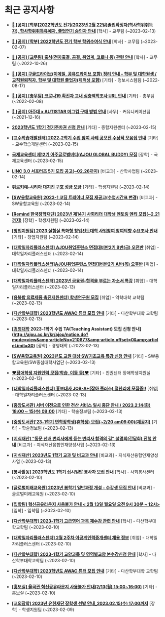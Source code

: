 # 최근 공지사항

* **[📌 [공지] [학부]2022학년도 전기(2023년 2월 22일)졸업확정자(학사학위취득자), 학사학위취득유예자, 졸업연기 승인자 안내](http://ajou.ac.kr/kr/ajou/notice.do?mode=view&amp;articleNo=210614&amp;article.offset=0&amp;articleLimit=30)**
 [학사] - 교무팀 (~2023-02-13)

* **[📌 [공지] [학부] 2022학년도 전기 학부 학위수여식 안내](http://ajou.ac.kr/kr/ajou/notice.do?mode=view&amp;articleNo=210409&amp;article.offset=0&amp;articleLimit=30)**
 [학사] - 교무팀 (~2023-02-07)

* **[📌 [공지] [교무팀] 출석(전자출결, 공결, 취업계, 코로나 등) 관련 안내](http://ajou.ac.kr/kr/ajou/notice.do?mode=view&amp;articleNo=205552&amp;article.offset=0&amp;articleLimit=30)**
 [학사] - 교무팀 (~2022-10-26)

* **[📌 [공지] 구글드라이브(이메일, 공유드라이브 포함) 정리 안내 - 학부 및 대학원생 / 교직원퇴직자, 학부 및 대학원 졸업자(제적생 포함)](http://ajou.ac.kr/kr/ajou/notice.do?mode=view&amp;articleNo=202858&amp;article.offset=0&amp;articleLimit=30)**
 [기타] - 정보시스템팀 (~2022-08-17)

* **[📌 [공지] [총무팀] 코로나19 확진자 교내 심층역학조사 URL 안내](http://ajou.ac.kr/kr/ajou/notice.do?mode=view&amp;articleNo=180493&amp;article.offset=0&amp;articleLimit=30)**
 [기타] - 총무팀 (~2022-02-08)

* **[📌 [공지] 아주대 x AUTISTAR 머그컵 구매 방법 안내](http://ajou.ac.kr/kr/ajou/notice.do?mode=view&amp;articleNo=147976&amp;article.offset=0&amp;articleLimit=30)**
 [사무] - 커뮤니케이션팀 (~2021-12-16)

* **[2023학년도 1학기 정기주차권 신청 안내](http://ajou.ac.kr/kr/ajou/notice.do?mode=view&amp;articleNo=210777&amp;article.offset=0&amp;articleLimit=30)**
 [기타] - 종합지원센터 (~2023-02-15)

* **[[교수학습개발센터] 2022-2학기 수업 참여 사례 공모전 수상작 모음집 안내](http://ajou.ac.kr/kr/ajou/notice.do?mode=view&amp;articleNo=210758&amp;article.offset=0&amp;articleLimit=30)**
 [기타] - 교수학습개발센터 (~2023-02-15)

* **[국제교육센터 제12기 아주글로벌버디(AJOU GLOBAL BUDDY) 모집](http://ajou.ac.kr/kr/ajou/notice.do?mode=view&amp;articleNo=210757&amp;article.offset=0&amp;articleLimit=30)**
 [장학] - 국제교육센터 (~2023-02-15)

* **[LINC 3.0 서포터즈 5기 모집 공고(~02.26까지)](http://ajou.ac.kr/kr/ajou/notice.do?mode=view&amp;articleNo=210746&amp;article.offset=0&amp;articleLimit=30)**
 [비교과] - 산학사업팀 (~2023-02-14)

* **[튀르키예-시리아 대지진 구호 성금 모금](http://ajou.ac.kr/kr/ajou/notice.do?mode=view&amp;articleNo=210737&amp;article.offset=0&amp;articleLimit=30)**
 [기타] - 학생지원팀 (~2023-02-14)

* **[[SW융합교육원] 2023-1 코딩 트레이너 모집 재공고(수업시간표 변경)](http://ajou.ac.kr/kr/ajou/notice.do?mode=view&amp;articleNo=210723&amp;article.offset=0&amp;articleLimit=30)**
 [비교과] - SW융합교육원 (~2023-02-14)

* **[[Remind 한국장학재단] 2023년 제14기 사회리더 대학생 멘토링 멘티 모집(~2.21까지)](http://ajou.ac.kr/kr/ajou/notice.do?mode=view&amp;articleNo=210719&amp;article.offset=0&amp;articleLimit=30)**
 [장학] - 학생지원팀 (~2023-02-14)

* **[[창업지원팀] 2023 실험실 특화형 창업선도대학 사업참여 참여의향 수요조사 안내](http://ajou.ac.kr/kr/ajou/notice.do?mode=view&amp;articleNo=210716&amp;article.offset=0&amp;articleLimit=30)**
 [기타] - 창업지원팀 (~2023-02-14)

* **[[대학일자리플러스센터] AJOU취업훈련소 면접대비반2기 B반(금) 오전반](http://ajou.ac.kr/kr/ajou/notice.do?mode=view&amp;articleNo=210710&amp;article.offset=0&amp;articleLimit=30)**
 [취업] - 대학일자리플러스센터 (~2023-02-14)

* **[[대학일자리플러스센터]AJOU취업훈련소 면접대비반2기 A반(목) 오후반](http://ajou.ac.kr/kr/ajou/notice.do?mode=view&amp;articleNo=210709&amp;article.offset=0&amp;articleLimit=30)**
 [취업] - 대학일자리플러스센터 (~2023-02-14)

* **[[대학일자리플러스센터] 2023년 금융권-합격을 부르는 자소서 특강](http://ajou.ac.kr/kr/ajou/notice.do?mode=view&amp;articleNo=210698&amp;article.offset=0&amp;articleLimit=30)**
 [취업] - 대학일자리플러스센터 (~2023-02-13)

* **[[융복합 의료제품 촉진지원센터] 학생연구원 모집](http://ajou.ac.kr/kr/ajou/notice.do?mode=view&amp;articleNo=210687&amp;article.offset=0&amp;articleLimit=30)**
 [취업] - 약학대학 교학팀 (~2023-02-13)

* **[[다산학부대학] 2023학년도 AWAC 튜터 모집 안내](http://ajou.ac.kr/kr/ajou/notice.do?mode=view&amp;articleNo=210683&amp;article.offset=0&amp;articleLimit=30)**
 [기타] - 다산학부대학 교학팀 (~2023-02-13)

* **[[경영대학](모집중) 2023-1학기 수업 TA(Teaching Assistant) 모집 신청 안내](http://ajou.ac.kr/kr/ajou/notice.do?mode=view&amp;articleNo=210677&amp;article.offset=0&amp;articleLimit=30)**
 [장학] - 경영대학 (~2023-02-13)

* **[[SW융합교육원] 2023년도 교원 대상 SW기초교육 특강 신청 안내](http://ajou.ac.kr/kr/ajou/notice.do?mode=view&amp;articleNo=210674&amp;article.offset=0&amp;articleLimit=30)**
 [기타] - SW융합교육원/SW중심대학사업단 (~2023-02-13)

* **[♥장애학생 지원인력 모집(학습, 이동 등)♥](http://ajou.ac.kr/kr/ajou/notice.do?mode=view&amp;articleNo=210671&amp;article.offset=0&amp;articleLimit=30)**
 [기타] - 인권센터 장애학생지원실 (~2023-02-13)

* **[[대학일자리플러스센터] 홍보대사 JOB-A+(잡아 플러스) 절찬리에 모집중!!](http://ajou.ac.kr/kr/ajou/notice.do?mode=view&amp;articleNo=210670&amp;article.offset=0&amp;articleLimit=30)**
 [취업] - 대학일자리플러스센터 (~2023-02-13)

* **[[중앙도서관] 서버 이전으로 인한 전산 서비스 일시 중단 안내 / 2023.2.14(화) 18:00 ~ 15(수) 09:00](http://ajou.ac.kr/kr/ajou/notice.do?mode=view&amp;articleNo=210627&amp;article.offset=0&amp;articleLimit=30)**
 [기타] - 학술정보팀 (~2023-02-13)

* **[[중앙도서관]&#x27;23-1학기 면학장학생(휴학생) 모집(~2/20 am09:00)(재공지)](http://ajou.ac.kr/kr/ajou/notice.do?mode=view&amp;articleNo=210617&amp;article.offset=0&amp;articleLimit=30)**
 [기타] - 학술정보팀 (~2023-02-13)

* **[[지식재산] &quot;동문 선배 변리사에게 듣는 변리사 합격의 길&quot; 설명회(간담회) 진행 안내](http://ajou.ac.kr/kr/ajou/notice.do?mode=view&amp;articleNo=210604&amp;article.offset=0&amp;articleLimit=30)**
 [비교과] - 지식재산융합인재양성사업 (~2023-02-13)

* **[[지식재산] 2023년도 1학기 교과 및 비교과 안내](http://ajou.ac.kr/kr/ajou/notice.do?mode=view&amp;articleNo=210603&amp;article.offset=0&amp;articleLimit=30)**
 [비교과] - 지식재산융합인재양성사업 (~2023-02-13)

* **[[봉사활동] 2023학년도 1학기 십시일밥 봉사자 모집 안내](http://ajou.ac.kr/kr/ajou/notice.do?mode=view&amp;articleNo=210592&amp;article.offset=0&amp;articleLimit=30)**
 [학사] - 사회봉사센터 (~2023-02-10)

* **[[글로벌미래교육원] 2023년 봄학기 일반과정 개설 - 수강생 모집 안내](http://ajou.ac.kr/kr/ajou/notice.do?mode=view&amp;articleNo=210590&amp;article.offset=0&amp;articleLimit=30)**
 [비교과] - 글로벌미래교육원 (~2023-02-10)

* **[[입학팀] 혁신공유라운지 사용불가 안내 &lt; 2월 13일 월요일 오전 9시 30분 ~ 12시&gt;](http://ajou.ac.kr/kr/ajou/notice.do?mode=view&amp;articleNo=210589&amp;article.offset=0&amp;articleLimit=30)**
 [입학] - 입학팀 (~2023-02-10)

* **[[다산학부대학] 2023-1학기 고급영어 과목 재수강 관련 안내](http://ajou.ac.kr/kr/ajou/notice.do?mode=view&amp;articleNo=210586&amp;article.offset=0&amp;articleLimit=30)**
 [학사] - 다산학부대학교학팀 (~2023-02-10)

* **[[대학일자리플러스센터] 2월 2주차 이공계인력중개센터 채용 정보](http://ajou.ac.kr/kr/ajou/notice.do?mode=view&amp;articleNo=210583&amp;article.offset=0&amp;articleLimit=30)**
 [취업] - 대학일자리플러스센터 (~2023-02-10)

* **[[다산학부대학] 2023-1학기 교양과목 및 영역별교양 본수강신청 안내](http://ajou.ac.kr/kr/ajou/notice.do?mode=view&amp;articleNo=210575&amp;article.offset=0&amp;articleLimit=30)**
 [학사] - 다산학부대학교학팀 (~2023-02-10)

* **[[다산학부대학] 2023학년도 AWAC 튜터 모집 안내](http://ajou.ac.kr/kr/ajou/notice.do?mode=view&amp;articleNo=210562&amp;article.offset=0&amp;articleLimit=30)**
 [기타] - 다산학부대학 교학팀 (~2023-02-10)

* **[[홍보실] 율곡관 혁신공유라운지 사용불가 안내(2/13(월) 15:00~16:00)](http://ajou.ac.kr/kr/ajou/notice.do?mode=view&amp;articleNo=210561&amp;article.offset=0&amp;articleLimit=30)**
 [기타] - 홍보실 (~2023-02-10)

* **[[교외장학] 2023년 유한재단 장학생 선발 안내_2023.02.15(수) 17:00까지](http://ajou.ac.kr/kr/ajou/notice.do?mode=view&amp;articleNo=210559&amp;article.offset=0&amp;articleLimit=30)**
 [장학] - 학생지원팀 (~2023-02-09)
